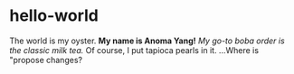 # hello-world
The world is my oyster.
**My name is Anoma Yang!**
*My go-to boba order is the classic milk tea.*
Of course, I put tapioca pearls in it.
...Where is "propose changes?
